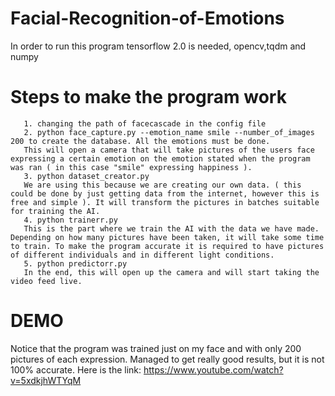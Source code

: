 # Facial-Recognition-of-Emotions
In order to run this program tensorflow 2.0 is needed, opencv,tqdm and numpy
# Steps to make the program work
       1. changing the path of facecascade in the config file
       2. python face_capture.py --emotion_name smile --number_of_images 200 to create the database. All the emotions must be done.
       This will open a camera that will take pictures of the users face expressing a certain emotion on the emotion stated when the program was ran ( in this case "smile" expressing happiness ).
       3. python dataset_creator.py
       We are using this because we are creating our own data. ( this could be done by just getting data from the internet, however this is free and simple ). It will transform the pictures in batches suitable for training the AI.
       4. python trainerr.py
       This is the part where we train the AI with the data we have made. Depending on how many pictures have been taken, it will take some time to train. To make the program accurate it is required to have pictures of different individuals and in different light conditions.
       5. python predictorr.py
       In the end, this will open up the camera and will start taking the video feed live. 
# DEMO
Notice that the program was trained just on my face and with only 200 pictures of each expression. Managed to get really good results, but it is not 100% accurate.
Here is the link: https://www.youtube.com/watch?v=5xdkjhWTYqM
